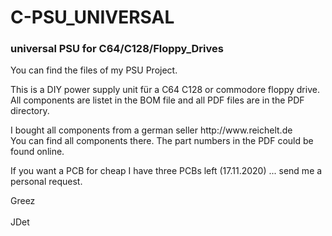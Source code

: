 # C-PSU_UNIVERSAL
<h3>universal PSU for C64/C128/Floppy_Drives</h3>
<p>You can find the files of my PSU Project.</p>
<p>This is a DIY power supply unit für a C64 C128 or commodore floppy drive.</br>
All components are listet in the BOM file and all PDF files are in the PDF directory.</p>
<p>I bought all components from a german seller http://www.reichelt.de </br>
You can find all components there. The part numbers in the PDF could be found online.</p>
<p>If you want a PCB for cheap I have three PCBs left (17.11.2020) ... send me a personal request.</p>

<p>Greez </br></br> 
JDet</p>
